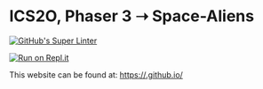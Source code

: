 # ICS2O, Phaser 3 ➝ Space-Aliens
[![GitHub's Super Linter](https://github.com/<OWNER>/<REPOSITORY>/workflows/GitHub's%20Super%20Linter/badge.svg)](https://github.com/<OWNER>/<REPOSITORY>/actions)

[![Run on Repl.it](https://repl.it/badge/github/Infinity-deGuzman/ICS2O-Space-Aliens)](https://repl.it/github/Infinity-deGuzman/ICS2O-Space-Aliens)

This website can be found at: [https://<Infinity-deGuzman>.github.io/<ICS2O-Space-Aliens>](https://<Infinity-deGuzman>.github.io/<ICS2O-Space-Aliens>)